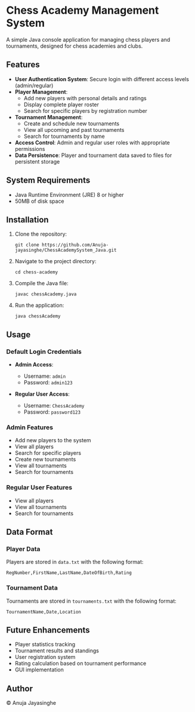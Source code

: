 # Chess Academy Management System

A simple Java console application for managing chess players and tournaments, designed for chess academies and clubs.

## Features

- **User Authentication System**: Secure login with different access levels (admin/regular)
- **Player Management**:
  - Add new players with personal details and ratings
  - Display complete player roster
  - Search for specific players by registration number
- **Tournament Management**:
  - Create and schedule new tournaments
  - View all upcoming and past tournaments
  - Search for tournaments by name
- **Access Control**: Admin and regular user roles with appropriate permissions
- **Data Persistence**: Player and tournament data saved to files for persistent storage

## System Requirements

- Java Runtime Environment (JRE) 8 or higher
- 50MB of disk space

## Installation

1. Clone the repository:
   ```
   git clone https://github.com/Anuja-jayasinghe/ChessAcademySystem_Java.git
   ```

2. Navigate to the project directory:
   ```
   cd chess-academy
   ```

3. Compile the Java file:
   ```
   javac chessAcademy.java
   ```

4. Run the application:
   ```
   java chessAcademy
   ```

## Usage

### Default Login Credentials

- **Admin Access**:
  - Username: `admin`
  - Password: `admin123`

- **Regular User Access**:
  - Username: `ChessAcademy`
  - Password: `password123`

### Admin Features

- Add new players to the system
- View all players
- Search for specific players
- Create new tournaments
- View all tournaments
- Search for tournaments

### Regular User Features

- View all players
- View all tournaments
- Search for tournaments

## Data Format

### Player Data
Players are stored in `data.txt` with the following format:
```
RegNumber,FirstName,LastName,DateOfBirth,Rating
```

### Tournament Data
Tournaments are stored in `tournaments.txt` with the following format:
```
TournamentName,Date,Location
```

## Future Enhancements

- Player statistics tracking
- Tournament results and standings
- User registration system
- Rating calculation based on tournament performance
- GUI implementation


## Author

© Anuja Jayasinghe
